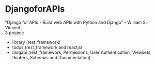 # DjangoforAPIs 
"Django for APIs - Build web APIs with Python and Django" - William S. Vincent </br>
3 project:
- library (rest_framework)
- todos (rest_framework and reactjs)
- blogapi (rest_framework, Permissions, User Authentication, Viewsets, Routers, Schemas and Documentation)

